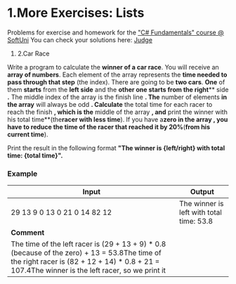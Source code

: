 ﻿# 1.More Exercises: Lists

Problems for exercise and homework for the [&quot;C#  Fundamentals&quot; course @ SoftUni](https://softuni.bg/modules/57/tech-module-4-0)
You can check your solutions here: [Ju](https://judge.softuni.bg/Contests/1300)[dge](https://judge.softuni.bg/Contests/1300)

1. 2.Car Race

Write a program to calculate the **winner of a car race**. You will receive an **array of numbers**. Each element of the array represents the **time needed to pass through that step** (the index). There are going to be **two cars**. **One** of them **starts** from the **left side** and the **other one starts from the right**** side **.** The middle index of the array is the finish line **. The** number of elements **in the array** will always be odd **. Calculate** the total time for each racer to reach the finish **, which is the** middle of the array **, and** print the winner with his total time**(the**racer with less time**). If you have a**zero in the array **, you have to** reduce the time of the racer that reached it by 20%**(**from his current time**).

Print the result in the following format **&quot;The winner is {left/right} with total time: {total time}&quot;.**

### Example

| **Input** | **Output** |
| --- | --- |
| 29 13 9 0 13 0 21 0 14 82 12 | The winner is left with total time: 53.8 |
| **Comment** |
| The time of the left racer is (29 + 13 + 9) \* 0.8 (because of the zero) + 13 = 53.8The time of the right racer is (82 + 12 + 14) \* 0.8 + 21 = 107.4The winner is the left racer, so we print it |


